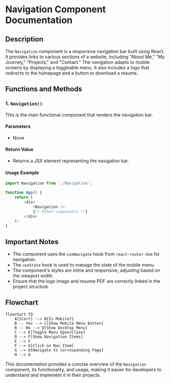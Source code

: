 # Navigation Component Documentation

## Description
The `Navigation` component is a responsive navigation bar built using React. It provides links to various sections of a website, including "About Me," "My Journey," "Projects," and "Contact." The navigation adapts to mobile screens by displaying a toggleable menu. It also includes a logo that redirects to the homepage and a button to download a resume.

## Functions and Methods

### 1. `Navigation()`
This is the main functional component that renders the navigation bar.

#### Parameters
- None

#### Return Value
- Returns a JSX element representing the navigation bar.

#### Usage Example
```javascript
import Navigation from './Navigation';

function App() {
    return (
        <div>
            <Navigation />
            {/* Other components */}
        </div>
    );
}
```

## Important Notes
- The component uses the `useNavigate` hook from `react-router-dom` for navigation.
- The `useState` hook is used to manage the state of the mobile menu.
- The component's styles are inline and responsive, adjusting based on the viewport width.
- Ensure that the logo image and resume PDF are correctly linked in the project structure.

## Flowchart
```mermaid
flowchart TD
    A[Start] --> B{Is Mobile?}
    B -- Yes --> C[Show Mobile Menu Button]
    B -- No --> D[Show Desktop Menu]
    C --> E[Toggle Menu Open/Close]
    D --> F[Show Navigation Items]
    E --> F
    F --> G[Click on Nav Item]
    G --> H[Navigate to Corresponding Page]
    H --> A
```

This documentation provides a concise overview of the `Navigation` component, its functionality, and usage, making it easier for developers to understand and implement it in their projects.
